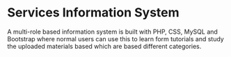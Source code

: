 # Services Information System
A multi-role based information system is built with PHP, CSS, MySQL and Bootstrap where normal users can use this to learn form tutorials and study the uploaded materials based which are based different categories.
